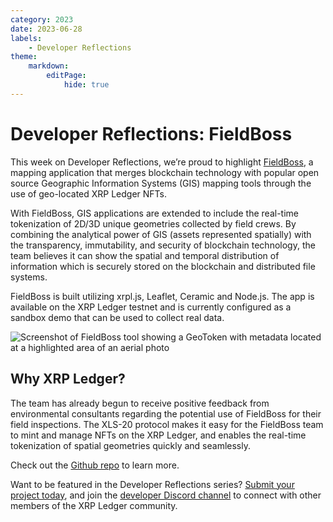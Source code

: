 ```yaml
---
category: 2023
date: 2023-06-28
labels:
    - Developer Reflections
theme:
    markdown:
        editPage:
            hide: true
---
```

# Developer Reflections: FieldBoss

This week on Developer Reflections, we’re proud to highlight [FieldBoss](https://github.com/BlockLagoon/FieldBoss), a mapping application that merges blockchain technology with popular open source Geographic Information Systems (GIS) mapping tools through the use of geo-located XRP Ledger NFTs.

<!-- BREAK -->

With FieldBoss, GIS applications are extended to include the real-time tokenization of 2D/3D unique geometries collected by field crews. By combining the analytical power of GIS (assets represented spatially) with the transparency, immutability, and security of blockchain technology, the team believes it can show the spatial and temporal distribution of information which is securely stored on the blockchain and distributed file systems.

FieldBoss is built utilizing xrpl.js, Leaflet, Ceramic and Node.js. The app is available on the XRP Ledger testnet and is currently configured as a sandbox demo that can be used to collect real data.

![Screenshot of FieldBoss tool showing a GeoToken with metadata located at a highlighted area of an aerial photo](/blog/img/dev-reflections-fieldboss.jpg)


## Why XRP Ledger?

The team has already begun to receive positive feedback from environmental consultants regarding the potential use of FieldBoss for their field inspections. The XLS-20 protocol makes it easy for the FieldBoss team to mint and manage NFTs on the XRP Ledger, and enables the real-time tokenization of spatial geometries quickly and seamlessly. 

Check out the [Github repo](https://github.com/BlockLagoon/FieldBoss) to learn more.  

Want to be featured in the Developer Reflections series? [Submit your project today](https://xrpl.org/contribute.html#xrpl-blog), and join the [developer Discord channel](https://discord.gg/sfX3ERAMjH) to connect with other members of the XRP Ledger community.
